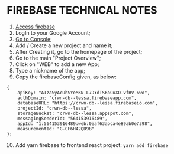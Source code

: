 # FIREBASE TECHNICAL NOTES

1. [Access firebase](https://firebase.google.com/)
2. LogIn to your Google Account;
3. [Go to Console](https://console.firebase.google.com/u/0/?pli=1);
4. Add / Create a new project and name it;
5. After Creating it, go to the homepage of the project;
6. Go to the main "Project Overview";
7. Click on "WEB" to add a new App;
8. Type a nickname of the app;
9. Copy the firebaseConfig given, as below:
```
{
    apiKey: "AIzaSyAcUhSYeM3N-L7DYdTS6oCuXO-vfBV-6wo",
    authDomain: "crwn-db--lessa.firebaseapp.com",
    databaseURL: "https://crwn-db--lessa.firebaseio.com",
    projectId: "crwn-db--lessa",
    storageBucket: "crwn-db--lessa.appspot.com",
    messagingSenderId: "564153916489",
    appId: "1:564153916489:web:0eaf63abca4e89ab0e7398",
    measurementId: "G-CF6H42QD9B"
};
```

10. Add yarn firebase to frontend react project:
``yarn add firebase``

